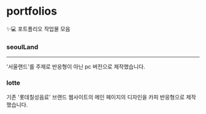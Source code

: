 # portfolios
✨💻 포트폴리오 작업물 모음

### seoulLand
---
'서울랜드'를 주제로 반응형이 아닌 pc 버전으로 제작했습니다.

### lotte
기존 '롯데칠성음료' 브랜드 웹사이트의 메인 페이지의 디자인을 카피 반응형으로 제작했습니다. 
